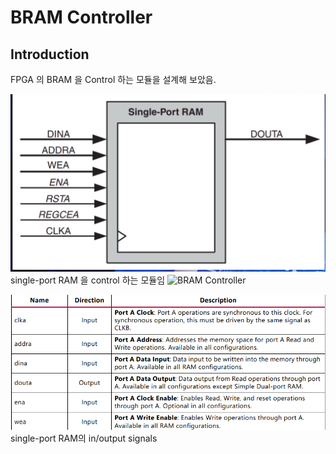 # BRAM Controller
## Introduction
FPGA 의 BRAM 을 Control 하는 모듈을 설계해 보았음.

![bram](bram.png)
single-port RAM 을 control 하는 모듈임
<img src="https://github.com/goeun-oh/Verilog.git/bram.png" alt="BRAM Controller" width="500"/>


![bram_signals](inoutput.png)
single-port RAM의 in/output signals

